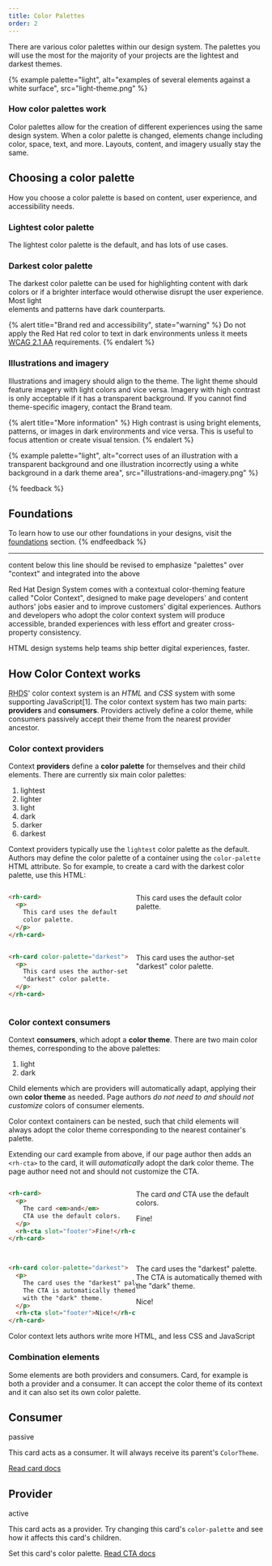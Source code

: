 ```yaml
---
title: Color Palettes
order: 2
---
```

<link rel="stylesheet" href="/assets/packages/@rhds/elements/rh-pagination/rh-pagination-lightdom.css">

<script type="module">
  import '@rhds/elements/rh-accordion/rh-accordion.js';
  import '@rhds/elements/rh-audio-player/rh-audio-player.js';
  import '@rhds/elements/rh-blockquote/rh-blockquote.js';
  import '@rhds/elements/rh-button/rh-button.js';
  import '@rhds/elements/rh-cta/rh-cta.js';
  import '@rhds/elements/rh-card/rh-card.js';
  import '@rhds/elements/rh-pagination/rh-pagination.js';
  import '@rhds/elements/rh-tabs/rh-tabs.js';
  import '@rhds/elements/rh-tag/rh-tag.js';
  import '@rhds/elements/lib/elements/rh-context-demo/rh-context-demo.js';
</script>

There are various color palettes within our design system. The palettes you will use the 
most for the majority of your projects are the lightest and darkest themes.

{% example palette="light",
           alt="examples of several elements against a white surface",
           src="light-theme.png" %}

### How color palettes work

Color palettes allow for the creation of different experiences using the same design 
system. When a color palette is changed, elements change including color, space, text, 
and more. Layouts, content, and imagery usually stay the same.

## Choosing a color palette

How you choose a color palette is based on content, user experience, and accessibility 
needs.

### Lightest color palette

The lightest color palette is the default, and has lots of use cases.

### Darkest color palette

The darkest color palette can be used for highlighting content with dark colors or if a 
brighter interface would otherwise disrupt the user experience. Most light  
elements and patterns have dark counterparts.

{% alert title="Brand red and accessibility", state="warning" %}
Do not apply the Red Hat red color to text in dark environments unless
it meets [WCAG 2.1 AA][wcag-2-1-aa] requirements.
{% endalert %}

<rh-context-demo id="elements" color-palette="lightest"></rh-context-demo>

<div hidden>

### Desaturated color-palette {% tag color="purple" %}Beta{%endtag%}

The desaturated theme can be used when elements or patterns need to be placed on 
large areas of color or some of the surface gray values.

{% alert title="Update from the team" %}
The design system team is working on creating desaturated theme best
practices in the near future. [Contact us][contact] if you would like to 
contribute.
{% endalert %}

{% example palette="light",
           alt="examples of white call to action variants against dark blue and dark gray surfaces",
           src="desaturated-theme.png" %}

</div>

### Illustrations and imagery

Illustrations and imagery should align to the theme. The light theme should 
feature imagery with light colors and vice versa. Imagery with high contrast is 
only acceptable if it has a transparent background. If you cannot find 
theme-specific imagery, contact the Brand team.

{% alert title="More information" %}
High contrast is using bright elements, patterns, or images in dark
environments and vice versa. This is useful to focus attention or create
visual tension.
{% endalert %}

{% example palette="light",
           alt="correct uses of an illustration with a transparent background and one illustration incorrectly using a white background in a dark theme area",
           src="illustrations-and-imagery.png" %}

{% feedback %}
## Foundations
To learn how to use our other foundations in your designs, visit the
[foundations](/foundations) section.
{% endfeedback %}

[wcag-2-1-aa]: https://www.w3.org/WAI/WCAG21/Understanding/
[contact]: https://github.com/RedHat-UX/red-hat-design-system/discussions

<hr> <p>content below this line should be revised to emphasize "palettes" over "context" and integrated into the above</p>

<style>
  .card-snippet-grid {
    display: grid;
    grid-template: 1fr 1fr / 1fr 1fr;
    gap: var(--rh-space-4xl)  var(--rh-space-lg);
    padding: var(--rh-space-4xl);
    border-radius: var(--rh-border-radius-default);
    border: solid var(--rh-border-width-sm) var(--rh-color-border-subtle-on-light);
    & pre[class^="language-"] {
      margin: 0;
    }
  }
</style>

Red Hat Design System comes with a contextual color-theming feature called 
"Color Context", designed to make page developers' and content authors' jobs
easier and to improve customers' digital experiences. Authors and developers who
adopt the color context system will produce accessible, branded experiences with 
less effort and greater cross-property consistency.

<rh-blockquote>
  HTML design systems help teams ship better digital experiences, faster.
</rh-blockquote>

## How Color Context works
<abbr title="red hat design system">RHDS</abbr>' color context system is an 
*HTML* and *CSS* system with some supporting JavaScript[1].
The color context system has two main parts: **providers** and **consumers**. 
Providers actively define a color theme, while consumers passively accept their 
theme from the nearest provider ancestor.

### Color context providers
Context **providers** define a **color palette** for themselves and their child 
elements. There are currently six main color palettes:
1. lightest
1. lighter
1. light
1. dark
1. darker
1. darkest

Context providers typically use the `lightest` color palette as the default. 
Authors may define the color palette of a container using the `color-palette` HTML
attribute. So for example, to create a card with the darkest color palette, use 
this HTML:

<div class="card-snippet-grid">

```html
<rh-card>
  <p>
    This card uses the default
    color palette.
  </p>
</rh-card>
```

<rh-card>
  <p>
    This card uses the default
    color palette.
  </p>
</rh-card>

```html
<rh-card color-palette="darkest">
  <p>
    This card uses the author-set
    "darkest" color palette.
  </p>
</rh-card>
```

<rh-card color-palette="darkest">
  <p>
    This card uses the author-set
    "darkest" color palette.
  </p>
</rh-card>

</div>


### Color context consumers
Context **consumers**, which adopt a **color theme**. There are two main 
color themes, corresponding to the above palettes:
1. light
1. dark

Child elements which are providers will automatically adapt, applying their own 
**color theme** as needed. Page authors *do not need to and should not customize*
colors of consumer elements.

Color context containers can be nested, such that child elements will always 
adopt the color theme corresponding to the nearest container's palette.

Extending our card example from above, if our page author then adds an `<rh-cta>` to the card, it will *automatically* adopt the dark color theme. The page author need not and should not customize the CTA.

<div class="card-snippet-grid">

```html
<rh-card>
  <p>
    The card <em>and</em> 
    CTA use the default colors.
  </p>
  <rh-cta slot="footer">Fine!</rh-cta>
</rh-card>
```

<rh-card>
  <p>
    The card <em>and</em> 
    CTA use the default colors.
  </p>
  <rh-cta slot="footer">Fine!</rh-cta>
</rh-card>

```html
<rh-card color-palette="darkest">
  <p>
    The card uses the "darkest" palette.
    The CTA is automatically themed
    with the "dark" theme.
  </p>
  <rh-cta slot="footer">Nice!</rh-cta>
</rh-card>
```

<rh-card color-palette="darkest">
  <p>
    The card uses the "darkest" palette.
    The CTA is automatically themed
    with the "dark" theme.
  </p>
  <rh-cta slot="footer">Nice!</rh-cta>
</rh-card>

</div>

<rh-blockquote>
  Color context lets authors write more HTML, and less CSS and JavaScript
</rh-blockquote>

### Combination elements
Some elements are both providers and consumers. Card, for example is both a 
provider and a consumer. It can accept the color theme of its context and it 
can also set its own color palette.

<rh-context-demo id="cards-demo">
  <rh-card>
    <h2 slot="header">Consumer</h2>
    <rh-tag slot="header"
            icon="info"
            color="purple">passive</rh-tag>
    <p>
      This card acts as a consumer.
      It will always receive its parent's <code>ColorTheme</code>.
    </p>
    <rh-cta slot="footer">
      <a href="/elements/card/">Read card docs</a>
    </rh-cta>
  </rh-card>
  <rh-card id="provider-card"
           color-palette="lightest">
    <h2 slot="header">Provider</h2>
    <rh-tag slot="header"
            icon="info"
            color="green">active</rh-tag>
    <p>
      This card acts as a provider.
      Try changing this card's 
      <code>color-palette</code>
      and see how it affects this card's children.
    </p>
    <label>
      Set this card's color palette.
      <rh-context-picker target="provider-card" value="lightest"></rh-context-picker>
    </label>
    <rh-cta slot="footer">
      <a href="/elements/call-to-action/">Read CTA docs</a>
    </rh-cta>
  </rh-card>
</rh-context-demo>

<style>
  #cards-demo::part(demo) {
    display: grid;
    grid-template-columns: 1fr 1fr;
    gap: var(--rh-space-lg);
  }
  #cards-demo rh-card::part(header) {
    flex-direction: row;
  }
  #cards-demo h2 {
    margin-inline-end: auto;
  }
</style>


